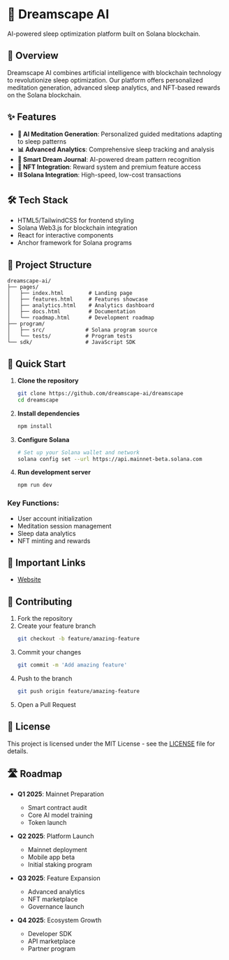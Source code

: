 # 🌙 Dreamscape AI

AI-powered sleep optimization platform built on Solana blockchain.

## 🚀 Overview

Dreamscape AI combines artificial intelligence with blockchain technology to revolutionize sleep optimization. Our platform offers personalized meditation generation, advanced sleep analytics, and NFT-based rewards on the Solana blockchain.

## ✨ Features

- **🧠 AI Meditation Generation**: Personalized guided meditations adapting to sleep patterns
- **📊 Advanced Analytics**: Comprehensive sleep tracking and analysis
- **📱 Smart Dream Journal**: AI-powered dream pattern recognition
- **🎁 NFT Integration**: Reward system and premium feature access
- **⛓️ Solana Integration**: High-speed, low-cost transactions

## 🛠️ Tech Stack

- HTML5/TailwindCSS for frontend styling
- Solana Web3.js for blockchain integration
- React for interactive components
- Anchor framework for Solana programs

## 📂 Project Structure

```
dreamscape-ai/
├── pages/
│   ├── index.html        # Landing page
│   ├── features.html     # Features showcase
│   ├── analytics.html    # Analytics dashboard
│   ├── docs.html         # Documentation
│   └── roadmap.html      # Development roadmap
├── program/
│   ├── src/             # Solana program source
│   └── tests/           # Program tests
└── sdk/                 # JavaScript SDK
```

## 🚀 Quick Start

1. **Clone the repository**
   ```bash
   git clone https://github.com/dreamscape-ai/dreamscape
   cd dreamscape
   ```

2. **Install dependencies**
   ```bash
   npm install
   ```

3. **Configure Solana**
   ```bash
   # Set up your Solana wallet and network
   solana config set --url https://api.mainnet-beta.solana.com
   ```

4. **Run development server**
   ```bash
   npm run dev
   ```

### Key Functions:
- User account initialization
- Meditation session management
- Sleep data analytics
- NFT minting and rewards

## 🔗 Important Links

- [Website](https://dreamscapeai.xyz)

## 🤝 Contributing

1. Fork the repository
2. Create your feature branch
   ```bash
   git checkout -b feature/amazing-feature
   ```
3. Commit your changes
   ```bash
   git commit -m 'Add amazing feature'
   ```
4. Push to the branch
   ```bash
   git push origin feature/amazing-feature
   ```
5. Open a Pull Request

## 📄 License

This project is licensed under the MIT License - see the [LICENSE](LICENSE) file for details.

## 🛣️ Roadmap

- **Q1 2025**: Mainnet Preparation
  - Smart contract audit
  - Core AI model training
  - Token launch

- **Q2 2025**: Platform Launch
  - Mainnet deployment
  - Mobile app beta
  - Initial staking program

- **Q3 2025**: Feature Expansion
  - Advanced analytics
  - NFT marketplace
  - Governance launch

- **Q4 2025**: Ecosystem Growth
  - Developer SDK
  - API marketplace
  - Partner program
